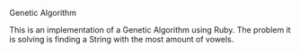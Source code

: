 Genetic Algorithm

This is an implementation of a Genetic Algorithm using Ruby. The problem it is solving is finding a String with the most amount of vowels.
